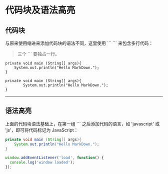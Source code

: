 代码块及语法高亮
===

## 代码块
与原来使用缩进来添加代码块的语法不同，这里使用 \`\`\` \`\`\` 来包含多行代码：
> 三个 ``` 要独占一行。
```
private void main (String[] args){
    System.out.println("Hello MarkDown.");
}
```

    private void main (String[] args){
            System.out.println("Hello MarkDown.");
    }     

---
## 语法高亮
上面的代码块语法基础上，在第一组 ``` 之后添加代码的语言，如 'javascript' 或 'js'，即可将代码标记为 JavaScript：
```java
private void main (String[] args){
    System.out.println("Hello MarkDown.");
}
```

```js
window.addEventListener('load', function() {
  console.log('window loaded');
});
```